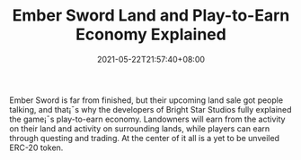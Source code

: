 ﻿---
title: "Ember Sword Land and Play-to-Earn Economy Explained"
date: 2021-05-22T21:57:40+08:00
lastmod: 2021-05-22T16:45:40+08:00
draft: false
authors: ["Rory"]
description: "Ember Sword is far from finished, but their upcoming land sale got people talking, and that¡¯s why the developers of Bright Star Studios fully explained the game¡¯s play-to-earn economy. Landowners will earn from the activity on their land and activity on surrounding lands, while players can earn through questing and trading. At the center of it all is a yet to be unveiled ERC-20 token."
featuredImage: "ember-sword-land-and-play-to-earn-economy-explained.png"
tags: ["Racing Games","Play to Earn"]
categories: ["news"]
news: ["Racing Games"]
weight: 
lightgallery: true
pinned: false
recommend: false
recommend1: false
---

Ember Sword is far from finished, but their upcoming land sale got people talking, and that¡¯s why the developers of Bright Star Studios fully explained the game¡¯s play-to-earn economy. Landowners will earn from the activity on their land and activity on surrounding lands, while players can earn through questing and trading. At the center of it all is a yet to be unveiled ERC-20 token.

<!--more-->

